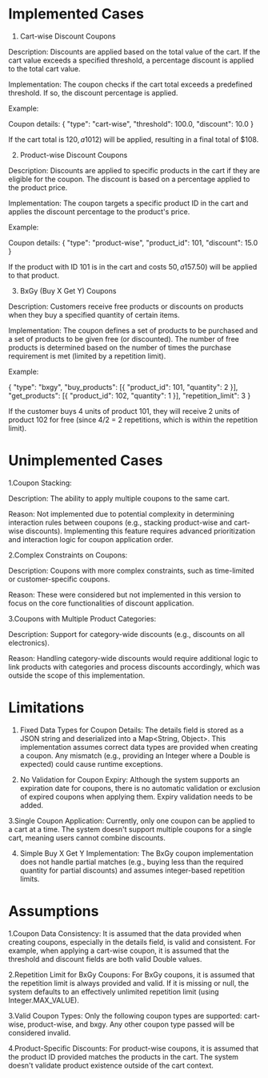 # Implemented Cases
1. Cart-wise Discount Coupons
   
Description: Discounts are applied based on the total value of the cart. If the cart value exceeds a specified threshold, a percentage discount is applied to the total cart value.

Implementation:
The coupon checks if the cart total exceeds a predefined threshold. If so, the discount percentage is applied.

Example:

Coupon details: { "type": "cart-wise", "threshold": 100.0, "discount": 10.0 }

If the cart total is $120, a 10% discount ($12) will be applied, resulting in a final total of $108.

2. Product-wise Discount Coupons
   
Description: Discounts are applied to specific products in the cart if they are eligible for the coupon. The discount is based on a percentage applied to the product price.

Implementation:
The coupon targets a specific product ID in the cart and applies the discount percentage to the product's price.

Example:

Coupon details: { "type": "product-wise", "product_id": 101, "discount": 15.0 }

If the product with ID 101 is in the cart and costs $50, a 15% discount ($7.50) will be applied to that product.

3. BxGy (Buy X Get Y) Coupons
   
Description: Customers receive free products or discounts on products when they buy a specified quantity of certain items.

Implementation:
The coupon defines a set of products to be purchased and a set of products to be given free (or discounted). The number of free products is determined based on the number of times the purchase requirement is met (limited by a repetition limit).

Example:

{
  "type": "bxgy",
  "buy_products": [{ "product_id": 101, "quantity": 2 }],
  "get_products": [{ "product_id": 102, "quantity": 1 }],
  "repetition_limit": 3
}

If the customer buys 4 units of product 101, they will receive 2 units of product 102 for free (since 4/2 = 2 repetitions, which is within the repetition limit).

# Unimplemented Cases
1.Coupon Stacking:

Description: The ability to apply multiple coupons to the same cart.

Reason: Not implemented due to potential complexity in determining interaction rules between coupons (e.g., stacking product-wise and cart-wise discounts). Implementing this feature requires advanced prioritization and interaction logic for coupon application order.

2.Complex Constraints on Coupons:

Description: Coupons with more complex constraints, such as time-limited or customer-specific coupons.

Reason: These were considered but not implemented in this version to focus on the core functionalities of discount application.

3.Coupons with Multiple Product Categories:

Description: Support for category-wide discounts (e.g., discounts on all electronics).

Reason: Handling category-wide discounts would require additional logic to link products with categories and process discounts accordingly, which was outside the scope of this implementation.

# Limitations
1. Fixed Data Types for Coupon Details:
The details field is stored as a JSON string and deserialized into a Map<String, Object>. This implementation assumes correct data types are provided when creating a coupon. Any mismatch (e.g., providing an Integer where a Double is expected) could cause runtime exceptions.

3. No Validation for Coupon Expiry:
Although the system supports an expiration date for coupons, there is no automatic validation or exclusion of expired coupons when applying them. Expiry validation needs to be added.

3.Single Coupon Application:
Currently, only one coupon can be applied to a cart at a time. The system doesn't support multiple coupons for a single cart, meaning users cannot combine discounts.

4. Simple Buy X Get Y Implementation:
The BxGy coupon implementation does not handle partial matches (e.g., buying less than the required quantity for partial discounts) and assumes integer-based repetition limits.

# Assumptions
1.Coupon Data Consistency:
It is assumed that the data provided when creating coupons, especially in the details field, is valid and consistent. For example, when applying a cart-wise coupon, it is assumed that the threshold and discount fields are both valid Double values.

2.Repetition Limit for BxGy Coupons:
For BxGy coupons, it is assumed that the repetition limit is always provided and valid. If it is missing or null, the system defaults to an effectively unlimited repetition limit (using Integer.MAX_VALUE).

3.Valid Coupon Types:
Only the following coupon types are supported: cart-wise, product-wise, and bxgy. Any other coupon type passed will be considered invalid.

4.Product-Specific Discounts:
For product-wise coupons, it is assumed that the product ID provided matches the products in the cart. The system doesn't validate product existence outside of the cart context.
